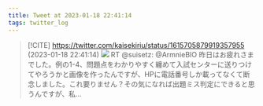 ```yaml
---
title: Tweet at 2023-01-18 22:41:14
tags: twitter_log
---
```


> [!CITE] https://twitter.com/kaisekiriu/status/1615705879919357955 (2023-01-18 22:41:14)
> ![](https://twitter.com/kaisekiriu/status/1615705879919357955)
> RT @suisetz: @ArmnieBIO 昨日はお疲れさまでした。例の1-4、問題点をわかりやすく纏めて入試センターに送りつけてやろうかと画像を作ったんですが、HPに電話番号しか載ってなくて断念しました。これ要りません？その気になれば出題ミス判定にできると思うんですが、私…
